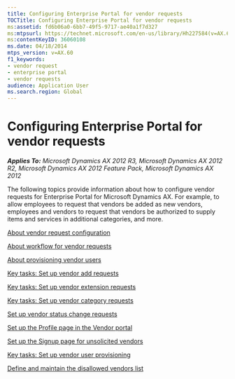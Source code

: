```yaml
---
title: Configuring Enterprise Portal for vendor requests
TOCTitle: Configuring Enterprise Portal for vendor requests
ms:assetid: fd6b06a0-6bb7-49f5-9717-ae40a1f7d327
ms:mtpsurl: https://technet.microsoft.com/en-us/library/Hh227584(v=AX.60)
ms:contentKeyID: 36060108
ms.date: 04/18/2014
mtps_version: v=AX.60
f1_keywords:
- vendor request
- enterprise portal
- vendor requests
audience: Application User
ms.search.region: Global
---
```


# Configuring Enterprise Portal for vendor requests 


_**Applies To:** Microsoft Dynamics AX 2012 R3, Microsoft Dynamics AX 2012 R2, Microsoft Dynamics AX 2012 Feature Pack, Microsoft Dynamics AX 2012_

The following topics provide information about how to configure vendor requests for Enterprise Portal for Microsoft Dynamics AX. For example, to allow employees to request that vendors be added as new vendors, employees and vendors to request that vendors be authorized to supply items and services in additional categories, and more.

[About vendor request configuration](about-vendor-request-configuration.md)

[About workflow for vendor requests](about-workflow-for-vendor-requests.md)

[About provisioning vendor users](about-provisioning-vendor-users.md)

[Key tasks: Set up vendor add requests](key-tasks-set-up-vendor-add-requests.md)

[Key tasks: Set up vendor extension requests](key-tasks-set-up-vendor-extension-requests.md)

[Key tasks: Set up vendor category requests](key-tasks-set-up-vendor-category-requests.md)

[Set up vendor status change requests](set-up-vendor-status-change-requests.md)

[Set up the Profile page in the Vendor portal](set-up-the-profile-page-in-the-vendor-portal.md)

[Set up the Signup page for unsolicited vendors](set-up-the-signup-page-for-unsolicited-vendors.md)

[Key tasks: Set up vendor user provisioning](key-tasks-set-up-vendor-user-provisioning.md)

[Define and maintain the disallowed vendors list](define-and-maintain-the-disallowed-vendors-list.md)

  


